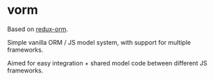 # vorm

Based on [redux-orm](https://github.com/tommikaikkonen/redux-orm/).

Simple vanilla ORM / JS model system, with support for multiple frameworks.

Aimed for easy integration + shared model code between different JS frameworks.
